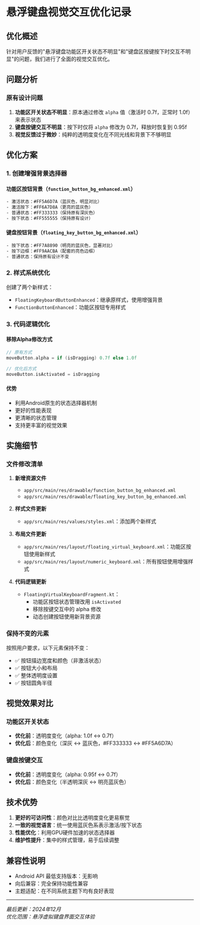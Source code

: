 # 悬浮键盘视觉交互优化记录

## 优化概述

针对用户反馈的"悬浮键盘功能区开关状态不明显"和"键盘区按键按下时交互不明显"的问题，我们进行了全面的视觉交互优化。

## 问题分析

### 原有设计问题
1. **功能区开关状态不明显**：原本通过修改 `alpha` 值（激活时 0.7f，正常时 1.0f）来表示状态
2. **键盘按键交互不明显**：按下时仅将 `alpha` 修改为 0.7f，释放时恢复到 0.95f
3. **视觉反馈过于微妙**：纯粹的透明度变化在不同光线和背景下不够明显

## 优化方案

### 1. 创建增强背景选择器

#### 功能区按钮背景（`function_button_bg_enhanced.xml`）
```xml
- 激活状态：#FF5A6D7A（蓝灰色，明显对比）
- 激活按下：#FF6A7D8A（更亮的蓝灰色）
- 普通状态：#FF333333（保持原有深灰色）
- 按下状态：#FF555555（保持原有设计）
```

#### 键盘按钮背景（`floating_key_button_bg_enhanced.xml`）
```xml
- 按下状态：#FF7A8890（明亮的蓝灰色，显著对比）
- 按下边框：#FF9AACBA（配套的亮色边框）
- 普通状态：保持原有设计不变
```

### 2. 样式系统优化

创建了两个新样式：
- `FloatingKeyboardButtonEnhanced`：继承原样式，使用增强背景
- `FunctionButtonEnhanced`：功能区按钮专用样式

### 3. 代码逻辑优化

#### 移除Alpha修改方式
```kotlin
// 原有方式
moveButton.alpha = if (isDragging) 0.7f else 1.0f

// 优化后方式
moveButton.isActivated = isDragging
```

#### 优势
- 利用Android原生的状态选择器机制
- 更好的性能表现
- 更清晰的状态管理
- 支持更丰富的视觉效果

## 实施细节

### 文件修改清单

1. **新增资源文件**
   - `app/src/main/res/drawable/function_button_bg_enhanced.xml`
   - `app/src/main/res/drawable/floating_key_button_bg_enhanced.xml`

2. **样式文件更新**
   - `app/src/main/res/values/styles.xml`：添加两个新样式

3. **布局文件更新**
   - `app/src/main/res/layout/floating_virtual_keyboard.xml`：功能区按钮使用新样式
   - `app/src/main/res/layout/numeric_keyboard.xml`：所有按钮使用增强样式

4. **代码逻辑更新**
   - `FloatingVirtualKeyboardFragment.kt`：
     - 功能区按钮状态管理改用 `isActivated`
     - 移除按键交互中的 alpha 修改
     - 动态创建按钮使用新背景资源

### 保持不变的元素

按照用户要求，以下元素保持不变：
- ✅ 按钮描边宽度和颜色（非激活状态）
- ✅ 按钮大小和布局
- ✅ 整体透明度设置
- ✅ 按钮圆角半径

## 视觉效果对比

### 功能区开关状态
- **优化前**：透明度变化（alpha: 1.0f ↔ 0.7f）
- **优化后**：颜色变化（深灰 ↔ 蓝灰色，#FF333333 ↔ #FF5A6D7A）

### 键盘按键交互
- **优化前**：透明度变化（alpha: 0.95f ↔ 0.7f）
- **优化后**：颜色变化（半透明深灰 ↔ 明亮蓝灰色）

## 技术优势

1. **更好的可访问性**：颜色对比比透明度变化更易察觉
2. **一致的视觉语言**：统一使用蓝灰色系表示激活/按下状态
3. **性能优化**：利用GPU硬件加速的状态选择器
4. **维护性提升**：集中的样式管理，易于后续调整

## 兼容性说明

- Android API 最低支持版本：无影响
- 向后兼容：完全保持功能性兼容
- 主题适配：在不同系统主题下均有良好表现

---

*最后更新：2024年12月*  
*优化范围：悬浮虚拟键盘界面交互体验*